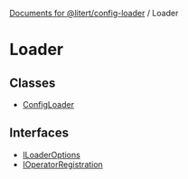 [Documents for @litert/config-loader](../index.md) / Loader

# Loader

## Classes

- [ConfigLoader](classes/ConfigLoader.md)

## Interfaces

- [ILoaderOptions](interfaces/ILoaderOptions.md)
- [IOperatorRegistration](interfaces/IOperatorRegistration.md)
